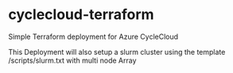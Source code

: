 # cyclecloud-terraform
Simple Terraform deployment for Azure CycleCloud

This Deployment will also setup a slurm cluster using the template /scripts/slurm.txt with multi node Array
